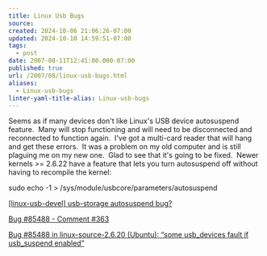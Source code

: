```yaml
---
title: Linux Usb Bugs
source: 
created: 2024-10-06 21:06:26-07:00
updated: 2024-10-10 14:59:51-07:00
tags:
  - post
date: 2007-08-11T12:41:00.000-07:00
published: true
url: /2007/08/linux-usb-bugs.html
aliases:
  - Linux-usb-bugs
linter-yaml-title-alias: Linux-usb-bugs
---
```



Seems as if many devices don't like Linux's USB device autosuspend feature.  Many will stop functioning and will need to be disconnected and reconnected to function again.  I've got a multi-card reader that will hang and get these errors.  It was a problem on my old computer and is still plaguing me on my new one.  Glad to see that it's going to be fixed.  Newer kernels >= 2.6.22 have a feature that lets you turn autosuspend off without having to recompile the kernel:  
  
  
sudo echo -1 > /sys/module/usbcore/parameters/autosuspend  
  
[\[linux-usb-devel\] usb-storage autosuspend bug?](http://www.mail-archive.com/linux-usb-devel@lists.sourceforge.net/msg56202.html)  
  
[Bug #85488 - Comment #363](https://bugs.launchpad.net/ubuntu/+source/linux-source-2.6.20/+bug/85488/comments/363)  
  
[Bug #85488 in linux-source-2.6.20 (Ubuntu): “some usb\_devices fault if usb\_suspend enabled”](https://bugs.launchpad.net/ubuntu/+source/linux-source-2.6.20/+bug/85488)